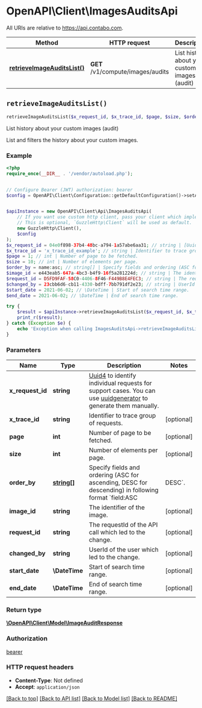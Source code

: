 # OpenAPI\Client\ImagesAuditsApi

All URIs are relative to https://api.contabo.com.

Method | HTTP request | Description
------------- | ------------- | -------------
[**retrieveImageAuditsList()**](ImagesAuditsApi.md#retrieveImageAuditsList) | **GET** /v1/compute/images/audits | List history about your custom images (audit)


## `retrieveImageAuditsList()`

```php
retrieveImageAuditsList($x_request_id, $x_trace_id, $page, $size, $order_by, $image_id, $request_id, $changed_by, $start_date, $end_date): \OpenAPI\Client\Model\ImageAuditResponse
```

List history about your custom images (audit)

List and filters the history about your custom images.

### Example

```php
<?php
require_once(__DIR__ . '/vendor/autoload.php');


// Configure Bearer (JWT) authorization: bearer
$config = OpenAPI\Client\Configuration::getDefaultConfiguration()->setAccessToken('YOUR_ACCESS_TOKEN');


$apiInstance = new OpenAPI\Client\Api\ImagesAuditsApi(
    // If you want use custom http client, pass your client which implements `GuzzleHttp\ClientInterface`.
    // This is optional, `GuzzleHttp\Client` will be used as default.
    new GuzzleHttp\Client(),
    $config
);
$x_request_id = 04e0f898-37b4-48bc-a794-1a57abe6aa31; // string | [Uuid4](https://en.wikipedia.org/wiki/Universally_unique_identifier#Version_4_(random)) to identify individual requests for support cases. You can use [uuidgenerator](https://www.uuidgenerator.net/version4) to generate them manually.
$x_trace_id = 'x_trace_id_example'; // string | Identifier to trace group of requests.
$page = 1; // int | Number of page to be fetched.
$size = 10; // int | Number of elements per page.
$order_by = name:asc; // string[] | Specify fields and ordering (ASC for ascending, DESC for descending) in following format `field:ASC|DESC`.
$image_id = e443eab5-647a-4bc3-b4f9-16f5a281224d; // string | The identifier of the image.
$request_id = D5FD9FAF-58C0-4406-8F46-F449B8E4FEC3; // string | The requestId of the API call which led to the change.
$changed_by = 23cbb6d6-cb11-4330-bdff-7bb791df2e23; // string | UserId of the user which led to the change.
$start_date = 2021-06-02; // \DateTime | Start of search time range.
$end_date = 2021-06-02; // \DateTime | End of search time range.

try {
    $result = $apiInstance->retrieveImageAuditsList($x_request_id, $x_trace_id, $page, $size, $order_by, $image_id, $request_id, $changed_by, $start_date, $end_date);
    print_r($result);
} catch (Exception $e) {
    echo 'Exception when calling ImagesAuditsApi->retrieveImageAuditsList: ', $e->getMessage(), PHP_EOL;
}
```

### Parameters

Name | Type | Description  | Notes
------------- | ------------- | ------------- | -------------
 **x_request_id** | **string**| [Uuid4](https://en.wikipedia.org/wiki/Universally_unique_identifier#Version_4_(random)) to identify individual requests for support cases. You can use [uuidgenerator](https://www.uuidgenerator.net/version4) to generate them manually. |
 **x_trace_id** | **string**| Identifier to trace group of requests. | [optional]
 **page** | **int**| Number of page to be fetched. | [optional]
 **size** | **int**| Number of elements per page. | [optional]
 **order_by** | [**string[]**](../Model/string.md)| Specify fields and ordering (ASC for ascending, DESC for descending) in following format &#x60;field:ASC|DESC&#x60;. | [optional]
 **image_id** | **string**| The identifier of the image. | [optional]
 **request_id** | **string**| The requestId of the API call which led to the change. | [optional]
 **changed_by** | **string**| UserId of the user which led to the change. | [optional]
 **start_date** | **\DateTime**| Start of search time range. | [optional]
 **end_date** | **\DateTime**| End of search time range. | [optional]

### Return type

[**\OpenAPI\Client\Model\ImageAuditResponse**](../Model/ImageAuditResponse.md)

### Authorization

[bearer](../../README.md#bearer)

### HTTP request headers

- **Content-Type**: Not defined
- **Accept**: `application/json`

[[Back to top]](#) [[Back to API list]](../../README.md#endpoints)
[[Back to Model list]](../../README.md#models)
[[Back to README]](../../README.md)
